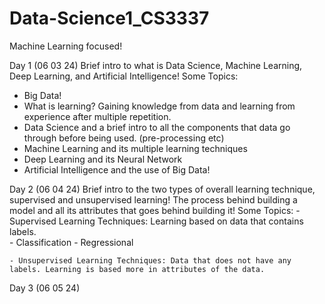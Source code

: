 # Data-Science1_CS3337
Machine Learning focused!

Day 1 (06 03 24) Brief intro to what is Data Science, Machine Learning, Deep Learning, and Artificial Intelligence! 
Some Topics: 
  - Big Data!
  - What is learning? Gaining knowledge from data and learning from experience after multiple repetition. 
  - Data Science and a brief intro to all the components that data go through before being used. (pre-processing etc)
  - Machine Learning and its multiple learning techniques
  - Deep Learning and its Neural Network
  - Artificial Intelligence and the use of Big Data!

Day 2 (06 04 24) Brief intro to the two types of overall learning technique, supervised and unsupervised learning! The process behind building a model and all its attributes that goes behind building it! 
  Some Topics: 
    - Supervised Learning Techniques: Learning based on data that contains labels.  
        - Classification
        - Regressional 

    - Unsupervised Learning Techniques: Data that does not have any labels. Learning is based more in attributes of the data. 


Day 3 (06 05 24)
    

